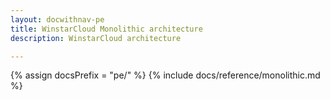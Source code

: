 ```yaml
---
layout: docwithnav-pe
title: WinstarCloud Monolithic architecture
description: WinstarCloud architecture

---
```


{% assign docsPrefix = "pe/" %}
{% include docs/reference/monolithic.md %}